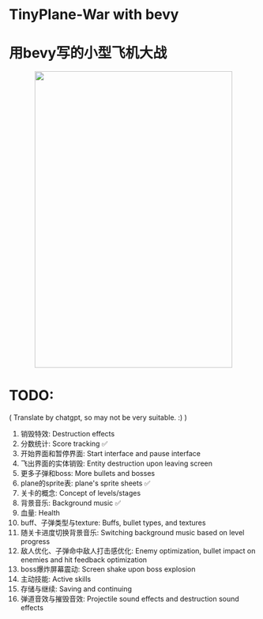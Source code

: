 # TinyPlane-War with bevy
# 用bevy写的小型飞机大战

<div style="text-align:center;">
    <img src="https://github.com/jaynnn/TinyPlane-War/blob/main/_other/plane-war.gif" width="400" height="600"/>
</div>


# TODO:
( Translate by chatgpt, so may not be very suitable. :) )
1. 销毁特效: Destruction effects
2. 分数统计: Score tracking ✅
3. 开始界面和暂停界面: Start interface and pause interface
4. 飞出界面的实体销毁: Entity destruction upon leaving screen
5. 更多子弹和boss: More bullets and bosses
6. plane的sprite表: plane's sprite sheets ✅
7. 关卡的概念: Concept of levels/stages
8. 背景音乐: Background music ✅
9. 血量: Health
10. buff、子弹类型与texture: Buffs, bullet types, and textures
11. 随关卡进度切换背景音乐: Switching background music based on level progress
12. 敌人优化、子弹命中敌人打击感优化: Enemy optimization, bullet impact on enemies and hit feedback optimization
13. boss爆炸屏幕震动: Screen shake upon boss explosion
14. 主动技能: Active skills
15. 存储与继续: Saving and continuing
16. 弹道音效与摧毁音效: Projectile sound effects and destruction sound effects